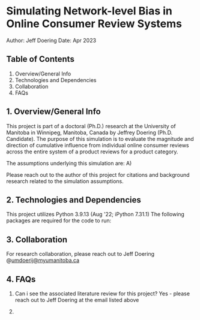 # Simulating Network-level Bias in Online Consumer Review Systems
Author: Jeff Doering
Date: Apr 2023

## Table of Contents
1. Overview/General Info
2. Technologies and Dependencies
3. Collaboration
4. FAQs

## 1. Overview/General Info
This project is part of a doctoral (Ph.D.) research at the University of Manitoba in Winnipeg, Manitoba, Canada by Jeffrey Doering (Ph.D. Candidate). The purpose of this simulation is to evaluate the magnitude and direction of cumulative influence from individual online consumer reviews across the entire system of a product reviews for a product category. 

The assumptions underlying this simulation are:
A) 

Please reach out to the author of this project for citations and background research related to the simulation assumptions.

## 2. Technologies and Dependencies
This project utilizes Python 3.9.13 (Aug '22; iPython 7.31.1)
The following packages are required for the code to run:


## 3. Collaboration
For research collaboration, please reach out to Jeff Doering @umdoerij@myumanitoba.ca

## 4. FAQs
1) Can i see the associated literature review for this project?
Yes - please reach out to Jeff Doering at the email listed above

2) 
